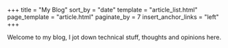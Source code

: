 +++
title = "My Blog"
sort_by = "date"
template = "article_list.html"
page_template = "article.html"
paginate_by = 7
insert_anchor_links = "left"
+++

Welcome to my blog, I jot down technical stuff, thoughts and opinions here.
